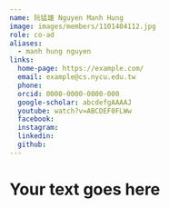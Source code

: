 ```yaml
---
name: 阮猛雄 Nguyen Manh Hung 
image: images/members/1101404112.jpg 
role: co-ad
aliases:
  - manh hung nguyen
links:
  home-page: https://example.com/
  email: example@cs.nycu.edu.tw
  phone: 
  orcid: 0000-0000-0000-000
  google-scholar: abcdefgAAAAJ
  youtube: watch?v=ABCDEF0FLWw
  facebook:
  instagram:
  linkedin:
  github:
---
```

# Your text goes here
